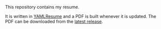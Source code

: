 This repository contains my resume.

It is written in [YAMLResume](https://yamlresume.dev/) and a PDF is built whenever it is updated.
The PDF can be downloaded from the [latest release](https://github.com/drzero42/resume/releases/latest).